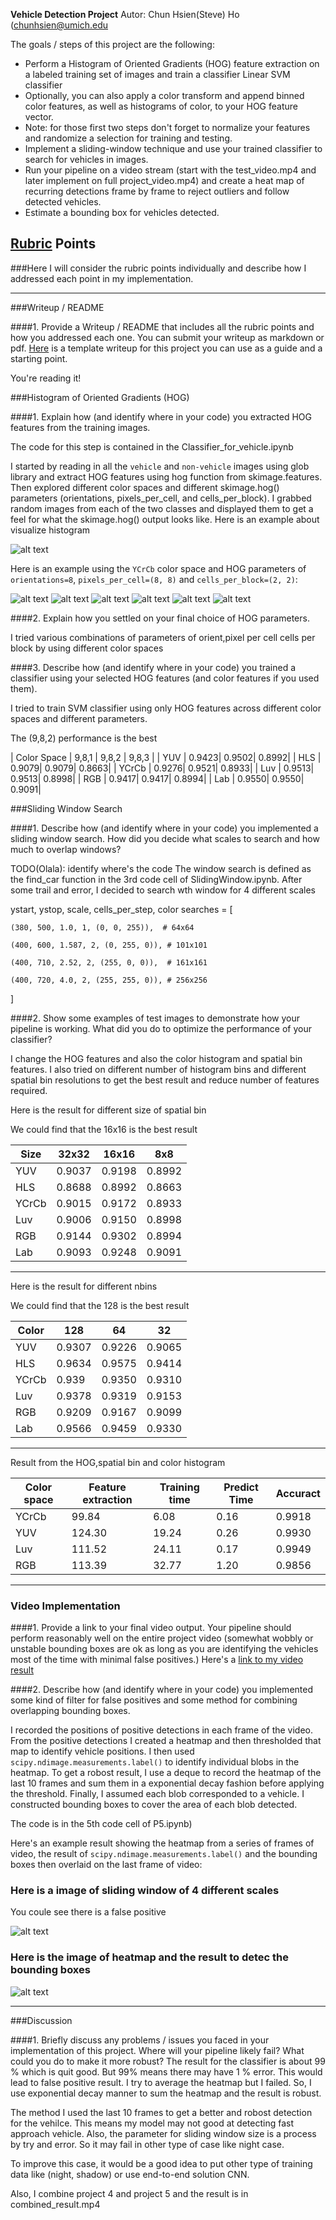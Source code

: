 **Vehicle Detection Project**
Autor: Chun Hsien(Steve) Ho (chunhsien@umich.edu

The goals / steps of this project are the following:

* Perform a Histogram of Oriented Gradients (HOG) feature extraction on a labeled training set of images and train a classifier Linear SVM classifier
* Optionally, you can also apply a color transform and append binned color features, as well as histograms of color, to your HOG feature vector. 
* Note: for those first two steps don't forget to normalize your features and randomize a selection for training and testing.
* Implement a sliding-window technique and use your trained classifier to search for vehicles in images.
* Run your pipeline on a video stream (start with the test_video.mp4 and later implement on full project_video.mp4) and create a heat map of recurring detections frame by frame to reject outliers and follow detected vehicles.
* Estimate a bounding box for vehicles detected.

[//]: # (Image References)
[image1]: ./report_file/hog_HLS.png
[image2]: ./report_file/hog_Lab.png
[image3]: ./report_file/hog_Luv.png
[image4]: ./report_file/hog_RGB.png
[image5]: ./report_file/hog_YCrCb.png
[image6]: ./report_file/hog_YUV.png
[image7]: ./report_file/color_hist.png
[image8]: ./report_file/heatmap.png
[image9]: ./report_file/sliding_window.png

[video]: results_YCrCb_p5.mp4


## [Rubric](https://review.udacity.com/#!/rubrics/513/view) Points
###Here I will consider the rubric points individually and describe how I addressed each point in my implementation.  

---
###Writeup / README

####1. Provide a Writeup / README that includes all the rubric points and how you addressed each one.  You can submit your writeup as markdown or pdf.  [Here](https://github.com/udacity/CarND-Vehicle-Detection/blob/master/writeup_template.md) is a template writeup for this project you can use as a guide and a starting point.  

You're reading it!

###Histogram of Oriented Gradients (HOG)

####1. Explain how (and identify where in your code) you extracted HOG features from the training images.

The code for this step is contained in the Classifier_for_vehicle.ipynb

I started by reading in all the `vehicle` and `non-vehicle` images using glob library and extract HOG features using hog function from skimage.features. Then explored different color spaces and different skimage.hog() parameters (orientations, pixels_per_cell, and cells_per_block). I grabbed random images from each of the two classes and displayed them to get a feel for what the skimage.hog() output looks like.
Here is an example about visualize histogram

![alt text][image7]

Here is an example using the `YCrCb` color space and HOG parameters of `orientations=8`, `pixels_per_cell=(8, 8)` and `cells_per_block=(2, 2)`:


![alt text][image1]
![alt text][image2]
![alt text][image3]
![alt text][image4]
![alt text][image5]
![alt text][image6]



####2. Explain how you settled on your final choice of HOG parameters.

I tried various combinations of parameters of orient,pixel per cell cells per block by using different color spaces



####3. Describe how (and identify where in your code) you trained a classifier using your selected HOG features (and color features if you used them).

I tried to train SVM classifier using only HOG features across different color spaces and different parameters.

The (9,8,2) performance is the best 

| Color Space | 9,8,1 | 9,8,2 | 9,8,3 | 
| YUV         | 0.9423| 0.9502| 0.8992| 
| HLS         | 0.9079| 0.9079| 0.8663| 
| YCrCb       | 0.9276| 0.9521| 0.8933| 
| Luv         | 0.9513| 0.9513| 0.8998|
| RGB         | 0.9417| 0.9417| 0.8994| 
| Lab         | 0.9550| 0.9550| 0.9091| 






###Sliding Window Search

####1. Describe how (and identify where in your code) you implemented a sliding window search.  How did you decide what scales to search and how much to overlap windows?

TODO(Olala): identify where's the code The window search is defined as the find_car function in the 3rd code cell of SlidingWindow.ipynb. After some trail and error, I decided to search wth window for 4 different scales


ystart, ystop, scale, cells_per_step, color
searches = [

    (380, 500, 1.0, 1, (0, 0, 255)),  # 64x64
    
    (400, 600, 1.587, 2, (0, 255, 0)), # 101x101
    
    (400, 710, 2.52, 2, (255, 0, 0)),  # 161x161
    
    (400, 720, 4.0, 2, (255, 255, 0)), # 256x256
]

####2. Show some examples of test images to demonstrate how your pipeline is working.  What did you do to optimize the performance of your classifier?


I change the HOG features and also the color histogram and spatial bin features. I also tried on different number of histogram bins and different spatial bin resolutions to get the best result and reduce number of features required.

Here is the result for different size of spatial bin

We could find that the 16x16 is the best result 

| Size |  32x32	| 16x16 | 8x8	|
|-------|-------|-------|-------|
| YUV   | 0.9037| 0.9198| 0.8992|
| HLS   | 0.8688| 0.8992| 0.8663|
| YCrCb | 0.9015| 0.9172| 0.8933|
| Luv   | 0.9006| 0.9150| 0.8998|
| RGB   | 0.9144| 0.9302| 0.8994|
| Lab   | 0.9093| 0.9248| 0.9091| 
---



Here is the result for different nbins

We could find that the 128 is the best result

| Color |  128	| 64	| 32	|
|-------|-------|-------|-------|
| YUV   | 0.9307| 0.9226| 0.9065|
| HLS   | 0.9634| 0.9575| 0.9414|
| YCrCb | 0.939	| 0.9350| 0.9310|
| Luv   | 0.9378| 0.9319| 0.9153|
| RGB   | 0.9209| 0.9167| 0.9099|
| Lab   | 0.9566| 0.9459| 0.9330| 
---


Result from the HOG,spatial bin and color histogram

| Color space | Feature extraction | Training time | Predict Time | Accuract |
|-------|-------|-------|-------|------- |
| YCrCb | 99.84 | 6.08  | 0.16  | 0.9918 |
| YUV   | 124.30| 19.24 | 0.26  | 0.9930 |
| Luv | 111.52 | 24.11 | 0.17 | 0.9949   |
| RGB | 113.39 | 32.77 | 1.20 | 0.9856   |

---

### Video Implementation

####1. Provide a link to your final video output.  Your pipeline should perform reasonably well on the entire project video (somewhat wobbly or unstable bounding boxes are ok as long as you are identifying the vehicles most of the time with minimal false positives.)
Here's a [link to my video result](./result_YCrCb_p5.mp4)


####2. Describe how (and identify where in your code) you implemented some kind of filter for false positives and some method for combining overlapping bounding boxes.

I recorded the positions of positive detections in each frame of the video.  From the positive detections I created a heatmap and then thresholded that map to identify vehicle positions.  I then used `scipy.ndimage.measurements.label()` to identify individual blobs in the heatmap. To get a robost result, I use a deque to record the heatmap of the last 10 frames and sum them in a exponential decay fashion before applying the threshold. Finally, I assumed each blob corresponded to a vehicle.  I constructed bounding boxes to cover the area of each blob detected.  

The code is in the 5th code cell of P5.ipynb)

Here's an example result showing the heatmap from a series of frames of video, the result of `scipy.ndimage.measurements.label()` and the bounding boxes then overlaid on the last frame of video:



### Here is a image of sliding window of 4 different scales 
You coule see there is a false positive

![alt text][image9]



### Here is the image of heatmap and the result to detec the bounding boxes
![alt text][image8]



---

###Discussion

####1. Briefly discuss any problems / issues you faced in your implementation of this project.  Where will your pipeline likely fail?  What could you do to make it more robust?
The result for the classifier is about 99 % which is quit good. But 99% means there may have 1 % error. This would lead to false positive result.
I try to average the heatmap but I failed. So, I use exponential decay manner to sum the heatmap and the result is robust.

The method I used the last 10 frames to get a better and robost detection for the vehilce. This means my model may not good at detecting fast approach vehicle. Also, the parameter for sliding window size is a process by try and error. So it may fail in other type of case like night case.

To improve this case, it would be a good idea to put other type of training data like (night, shadow) or use end-to-end solution CNN.

Also, I combine project 4 and project 5 and the result is in combined_result.mp4

